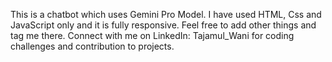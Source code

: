 This is a chatbot which uses Gemini Pro Model.
I have used HTML, Css and JavaScript only and it is fully responsive. Feel free to add other things and tag me there.
Connect with me on LinkedIn: Tajamul_Wani for coding challenges and contribution to projects. 
